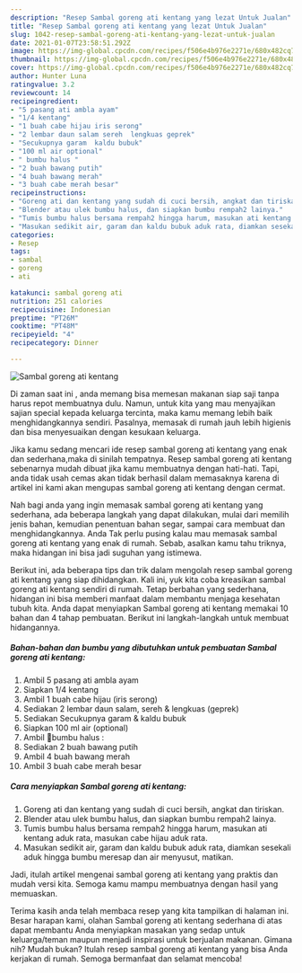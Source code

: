 ```yaml
---
description: "Resep Sambal goreng ati kentang yang lezat Untuk Jualan"
title: "Resep Sambal goreng ati kentang yang lezat Untuk Jualan"
slug: 1042-resep-sambal-goreng-ati-kentang-yang-lezat-untuk-jualan
date: 2021-01-07T23:58:51.292Z
image: https://img-global.cpcdn.com/recipes/f506e4b976e2271e/680x482cq70/sambal-goreng-ati-kentang-foto-resep-utama.jpg
thumbnail: https://img-global.cpcdn.com/recipes/f506e4b976e2271e/680x482cq70/sambal-goreng-ati-kentang-foto-resep-utama.jpg
cover: https://img-global.cpcdn.com/recipes/f506e4b976e2271e/680x482cq70/sambal-goreng-ati-kentang-foto-resep-utama.jpg
author: Hunter Luna
ratingvalue: 3.2
reviewcount: 14
recipeingredient:
- "5 pasang ati ambla ayam"
- "1/4 kentang"
- "1 buah cabe hijau iris serong"
- "2 lembar daun salam sereh  lengkuas geprek"
- "Secukupnya garam  kaldu bubuk"
- "100 ml air optional"
- " bumbu halus "
- "2 buah bawang putih"
- "4 buah bawang merah"
- "3 buah cabe merah besar"
recipeinstructions:
- "Goreng ati dan kentang yang sudah di cuci bersih, angkat dan tiriskan."
- "Blender atau ulek bumbu halus, dan siapkan bumbu rempah2 lainya."
- "Tumis bumbu halus bersama rempah2 hingga harum, masukan ati kentang aduk rata, masukan cabe hijau aduk rata."
- "Masukan sedikit air, garam dan kaldu bubuk aduk rata, diamkan sesekali aduk hingga bumbu meresap dan air menyusut, matikan."
categories:
- Resep
tags:
- sambal
- goreng
- ati

katakunci: sambal goreng ati 
nutrition: 251 calories
recipecuisine: Indonesian
preptime: "PT26M"
cooktime: "PT48M"
recipeyield: "4"
recipecategory: Dinner

---
```



![Sambal goreng ati kentang](https://img-global.cpcdn.com/recipes/f506e4b976e2271e/680x482cq70/sambal-goreng-ati-kentang-foto-resep-utama.jpg)

Di zaman  saat ini , anda memang bisa memesan makanan siap saji tanpa harus repot membuatnya dulu. Namun, untuk kita yang mau menyajikan sajian special kepada keluarga tercinta, maka kamu memang lebih baik menghidangkannya sendiri. Pasalnya, memasak di rumah jauh lebih higienis dan bisa menyesuaikan dengan kesukaan keluarga.

Jika kamu sedang mencari ide resep sambal goreng ati kentang yang enak dan sederhana,maka di sinilah tempatnya. Resep sambal goreng ati kentang  sebenarnya mudah dibuat jika kamu membuatnya dengan hati-hati. Tapi, anda tidak usah cemas akan tidak berhasil dalam memasaknya 
karena di artikel ini kami akan mengupas sambal goreng ati kentang dengan cermat.  



Nah bagi anda yang ingin memasak sambal goreng ati kentang yang sederhana, ada beberapa langkah yang dapat dilakukan, mulai dari memilih jenis bahan, kemudian penentuan bahan segar, sampai cara membuat dan menghidangkannya. Anda Tak perlu pusing kalau mau memasak sambal goreng ati kentang yang enak di rumah. Sebab, asalkan kamu  tahu triknya, maka hidangan ini bisa jadi suguhan yang istimewa.

Berikut ini, ada beberapa tips dan trik dalam mengolah resep sambal goreng ati kentang yang siap dihidangkan. Kali ini, yuk kita coba kreasikan sambal goreng ati kentang sendiri di rumah. Tetap berbahan yang sederhana, hidangan ini bisa memberi manfaat dalam membantu menjaga kesehatan tubuh kita. Anda dapat menyiapkan Sambal goreng ati kentang memakai 10 bahan dan 4 tahap pembuatan. Berikut ini langkah-langkah untuk membuat hidangannya.

<!--inarticleads1-->

##### Bahan-bahan dan bumbu yang dibutuhkan untuk pembuatan Sambal goreng ati kentang:

1. Ambil 5 pasang ati ambla ayam
1. Siapkan 1/4 kentang
1. Ambil 1 buah cabe hijau (iris serong)
1. Sediakan 2 lembar daun salam, sereh &amp; lengkuas (geprek)
1. Sediakan Secukupnya garam &amp; kaldu bubuk
1. Siapkan 100 ml air (optional)
1. Ambil  📍bumbu halus :
1. Sediakan 2 buah bawang putih
1. Ambil 4 buah bawang merah
1. Ambil 3 buah cabe merah besar




<!--inarticleads2-->

##### Cara menyiapkan Sambal goreng ati kentang:

1. Goreng ati dan kentang yang sudah di cuci bersih, angkat dan tiriskan.
1. Blender atau ulek bumbu halus, dan siapkan bumbu rempah2 lainya.
1. Tumis bumbu halus bersama rempah2 hingga harum, masukan ati kentang aduk rata, masukan cabe hijau aduk rata.
1. Masukan sedikit air, garam dan kaldu bubuk aduk rata, diamkan sesekali aduk hingga bumbu meresap dan air menyusut, matikan.




Jadi, itulah artikel mengenai  sambal goreng ati kentang  yang praktis dan mudah versi kita. Semoga kamu mampu membuatnya dengan hasil yang memuaskan. 

Terima kasih anda telah membaca resep yang kita tampilkan di halaman ini. Besar harapan kami, olahan  Sambal goreng ati kentang sederhana di atas dapat membantu Anda menyiapkan masakan yang sedap untuk keluarga/teman maupun menjadi inspirasi untuk berjualan makanan. Gimana nih? Mudah bukan? Itulah resep sambal goreng ati kentang yang bisa Anda kerjakan di rumah. Semoga bermanfaat dan selamat mencoba!

